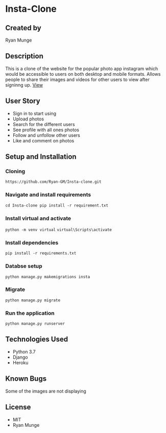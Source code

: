 # Insta-Clone

## Created by

Ryan Munge

## Description

This is a clone of the website for the popular photo app instagram which would be accessible to users on both desktop and mobile formats.
Allows people to share their images and videos for other users to view after signinng up.
[View]("https://insta-cl0ne3.herokuapp.com/account/login/?next=/")

## User Story

* Sign in to start using
* Upload photos 
* Search for the different users
* See profile with all ones photos
* Follow and unfollow other users
* Like and comment on photos

## Setup and Installation
### Cloning

`https://github.com/Ryan-GM/Insta-clone.git`

### Navigate and install requirements

`cd Insta-clone pip install -r requirement.txt`

### Install virtual and activate

`python -m venv virtual`
`virtual\Scripts\activate`

### Install dependencies

`pip install -r requirements.txt`

### Databse setup

`python manage.py makemigrations insta`

### Migrate

`python manage.py migrate`

### Run the application

`python manage.py runserver`

## Technologies Used

* Python 3.7
* Django
* Heroku 
## Known Bugs

Some of the images are not displaying
## License

* MIT
* Ryan Munge



